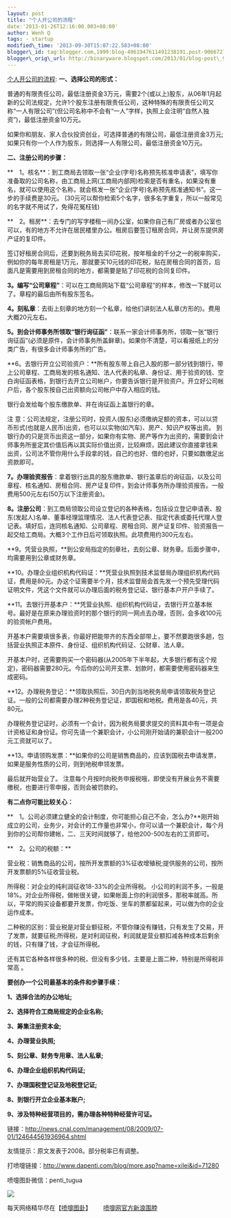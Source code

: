```yaml
--- 
layout: post 
title: "个人开公司的流程" 
date:'2013-01-26T12:16:00.003+08:00' 
author: Wenh Q
tags: - startup
modified\_time: '2013-09-30T15:07:22.583+08:00' 
blogger\_id: tag:blogger.com,1999:blog-4961947611491238191.post-9066727485243109573
blogger\_orig\_url: http://binaryware.blogspot.com/2013/01/blog-post\_9044.html
---
```

[个人开公司的流程](http://www.dapenti.com/blog/more.asp?name=xilei&id=71280):
**一、选择公司的形式：**

普通的有限责任公司，最低注册资金3万元，需要2个(或以上)股东，从06年1月起新的公司法规定，允许1个股东注册有限责任公司，这种特殊的有限责任公司又称“一人有限公司”(但公司名称中不会有“一人”字样，执照上会注明“自然人独资”)，最低注册资金10万元。

如果你和朋友、家人合伙投资创业，可选择普通的有限公司，最低注册资金3万元;如果只有你一个人作为股东，则选择一人有限公司，最低注册资金10万元。

**二、注册公司的步骤：**

**　1。核名**：到工商局去领取一张“企业(字号)名称预先核准申请表”，填写你准备取的公司名称，由工商局上网(工商局内部网)检索是否有重名，如果没有重名，就可以使用这个名称，就会核发一张“企业(字号)名称预先核准通知书”。这一步的手续费是30元。
(30元可以帮你检索5个名字，很多名字重复，所以一般常见的名字就不用试了，免得花冤枉钱)

**　2。租房**：去专门的写字楼租一间办公室，如果你自己有厂房或者办公室也可以，有的地方不允许在居民楼里办公。租房后要签订租房合同，并让房东提供房产证的复印件。

签订好租房合同后，还要到税务局去买印花税，按年租金的千分之一的税率购买，例如你的每年房租是1万元，那就要买10元钱的印花税，贴在房租合同的首页，后面凡是需要用到房租合同的地方，都需要是贴了印花税的合同复印件。

**3。编写“公司章程”**：可以在工商局网站下载“公司章程”的样本，修改一下就可以了。章程的最后由所有股东签名。

**4。刻私章**：去街上刻章的地方刻一个私章，给他们讲刻法人私章(方形的)。费用大概20元左右。

**5。到会计师事务所领取“银行询征函”**：联系一家会计师事务所，领取一张“银行询征函”(必须是原件，会计师事务所盖鲜章)。如果你不清楚，可以看报纸上的分类广告，有很多会计师事务所的广告。

**6。去银行开立公司验资户：**所有股东带上自己入股的那一部分钱到银行，带上公司章程、工商局发的核名通知、法人代表的私章、身份证、用于验资的钱、空白询征函表格，到银行去开立公司帐户，你要告诉银行是开验资户。开立好公司帐户后，各个股东按自己出资额向公司帐户中存入相应的钱。

银行会发给每个股东缴款单、并在询征函上盖银行的章。

注
意：公司法规定，注册公司时，投资人(股东)必须缴纳足额的资本，可以以贷币形式(也就是人民币)出资，也可以以实物(如汽车)、房产、知识产权等出资。
到银行办的只是货币出资这一部分，如果你有实物、房产等作为出资的，需要到会计师事务所鉴定其价值后再以其实际价值出资，比较麻烦，因此建议你直接拿钱来
出资，公司法不管你用什么手段拿的钱，自己的也好、借的也好，只要如数缴足出资款即可。

**7。办理验资报告**：拿着银行出具的股东缴款单、银行盖章后的询征函，以及公司章程、核名通知、房租合同、房产证复印件，到会计师事务所办理验资报告。一般费用500元左右(50万以下注册资金)。

**8。注册公司**：到工商局领取公司设立登记的各种表格，包括设立登记申请表、股东(发起人)名单、董事经理监理情况、法人代表登记表、指定代表或委托代理人登记表。填好后，连同核名通知、公司章程、房租合同、房产证复印件、验资报告一起交给工商局。大概3个工作日后可领取执照。此项费用约300元左右。

**9。凭营业执照，**到公安局指定的刻章社，去刻公章、财务章。后面步骤中，均需要用到公章或财务章。

**10。办理企业组织机构代码证：**凭营业执照到技术监督局办理组织机构代码证，费用是80元。办这个证需要半个月，技术监督局会首先发一个预先受理代码证明文件，凭这个文件就可以办理后面的税务登记证、银行基本户开户手续了。

**11。去银行开基本户：**凭营业执照、组织机构代码证，去银行开立基本帐号。最好是在原来办理验资时的那个银行的同一网点去办理，否则，会多收100元的验资帐户费用。

开基本户需要填很多表，你最好把能带齐的东西全部带上，要不然要跑很多趟，包括营业执照正本原件、身份证、组织机构代码证、公财章、法人章。

开基本户时，还需要购买一个密码器(从2005年下半年起，大多银行都有这个规定)，密码器需要280元。今后你的公司开支票、划款时，都需要使用密码器来生成密码。

**12。办理税务登记：**领取执照后，30日内到当地税务局申请领取税务登记证。一般的公司都需要办理2种税务登记证，即国税和地税。费用是各40元，共80元。

办理税务登记证时，必须有一个会计，因为税务局要求提交的资料其中有一项是会计资格证和身份证。你可先请一个兼职会计，小公司刚开始请的兼职会计一般200元工资就可以了。

**13。申请领购发票：**如果你的公司是销售商品的，应该到国税去申请发票，如果是服务性质的公司，则到地税申领发票。

最后就开始营业了。
注意每个月按时向税务申报税哦，即使没有开展业务不需要缴税，也要进行零申报，否则会被罚款的。

**有二点你可能比较关心：**

**　1。公司必须建立健全的会计制度，你可能担心自己不会，怎么办?**刚开始成立的公司，业务少，对会计的工作量也非常小，你可以请一个兼职会计，每个月到你的公司帮你建帐，二、三天时间就够了，给他200-500左右的工资即可。

**　2。公司的税额：**

营业税：销售商品的公司，按所开发票额的3%征收增殖税;提供服务的公司，按所开发票额的5%征收营业税。

所得税：对企业的纯利润征收18-33%的企业所得税。
小公司的利润不多，一般是18%。对企业所得税，做帐很关键，如果帐面上你的利润很多，那税率就高。所以，平常的购买设备都要开发票，你吃饭、坐车的票都留起来，可以做为你的企业运作成本。

二种税的区别：营业税是对营业额征税，不管你赚没有赚钱，只有发生了交易，开了发票，就要征税;所得税，是对利润征税，利润就是营业额扣减各种成本后剩余的钱，只有赚了钱，才会征所得税。

还有其它各种各样很多种的税，但没有多少钱，主要是上面二种，特别是所得税非常高
。

**要创办一个公司最基本的条件和步骤手续：**

**1、选择合法的办公地址;**

**2、选择符合工商局规定的企业名称;**

**3、筹集注册资本金;**

**4、办理营业执照;**

**5、刻公章、财务专用章、法人私章;**

**6、办理企业组织机构代码证;**

**7、办理国税登记证及地税登记证;**

**8、到银行开立企业基本账户;**

**9、涉及特种经营项目的，需办理各种特种经营许可证。**



链接：<http://news.cnal.com/management/08/2009/07-01/124644561936964.shtml>

友情提示：原文发表于2008。部分税率已有调整。





打喷嚏链接：<http://www.dapenti.com/blog/more.asp?name=xilei&id=71280>





喷嚏图卦微信：penti\_tugua





![](http://imgs.dapenti.org:88/dapenti/CcMqMpRg/XY6Yw.jpg)





每天网络精华尽在【[喷嚏图卦](http://www.dapenti.com/blog/blog.asp?subjectid=70&name=xilei)】       [喷嚏网官方新浪围脖](http://weibo.com/dapentizk "喷嚏网官方新浪围脖")
